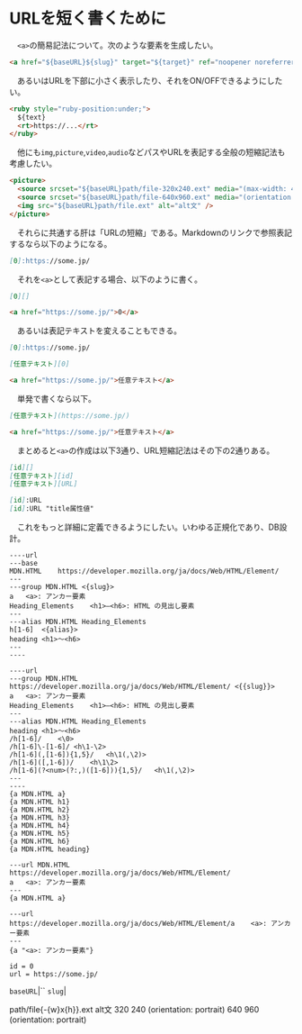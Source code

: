 # URLを短く書くために

　`<a>`の簡易記法について。次のような要素を生成したい。

```html
<a href="${baseURL}${slug}" target="${target}" ref="noopener noreferrer">${text}</a>
```

　あるいはURLを下部に小さく表示したり、それをON/OFFできるようにしたい。

```html
<ruby style="ruby-position:under;">
  ${text}
  <rt>https://...</rt>
</ruby>
```

　他にも`img`,`picture`,`video`,`audio`などパスやURLを表記する全般の短縮記法も考慮したい。

```html
<picture>
  <source srcset="${baseURL}path/file-320x240.ext" media="(max-width: 480px)"></source>
  <source srcset="${baseURL}path/file-640x960.ext" media="(orientation: portrait)"></source>
  <img src="${baseURL}path/file.ext" alt="alt文" />
</picture>
```

　それらに共通する肝は「URLの短縮」である。Markdownのリンクで参照表記するなら以下のようになる。

```markdown
[0]:https://some.jp/
```

　それを`<a>`として表記する場合、以下のように書く。

```markdown
[0][]
```
```markdown
<a href="https://some.jp/">0</a>
```

　あるいは表記テキストを変えることもできる。

```markdown
[0]:https://some.jp/
```
```markdown
[任意テキスト][0]
```
```markdown
<a href="https://some.jp/">任意テキスト</a>
```

　単発で書くなら以下。

```markdown
[任意テキスト](https://some.jp/)
```
```markdown
<a href="https://some.jp/">任意テキスト</a>
```

　まとめると`<a>`の作成は以下3通り、URL短縮記法はその下の2通りある。

```markdown
[id][]
[任意テキスト][id]
[任意テキスト][URL]
```
```markdown
[id]:URL
[id]:URL "title属性値"
```

　これをもっと詳細に定義できるようにしたい。いわゆる正規化であり、DB設計。

``````jadoc
----url
---base
MDN.HTML	https://developer.mozilla.org/ja/docs/Web/HTML/Element/
---
---group MDN.HTML <{slug}>
a	<a>: アンカー要素
Heading_Elements	<h1>–<h6>: HTML の見出し要素
---
---alias MDN.HTML Heading_Elements
h[1-6]	<{alias}>
heading	<h1>〜<h6>
---
----
``````

``````jadoc
----url
---group MDN.HTML https://developer.mozilla.org/ja/docs/Web/HTML/Element/ <{{slug}}>
a	<a>: アンカー要素
Heading_Elements	<h1>–<h6>: HTML の見出し要素
---
---alias MDN.HTML Heading_Elements
heading	<h1>〜<h6>
/h[1-6]/	<\0>
/h[1-6]\-[1-6]/	<h\1-\2>
/h[1-6](,[1-6]){1,5}/	<h\1(,\2)>
/h[1-6]([,1-6])/	<h\1\2>
/h[1-6](?<num>(?:,)([1-6])){1,5}/	<h\1(,\2)>
---
----
{a MDN.HTML a}
{a MDN.HTML h1}
{a MDN.HTML h2}
{a MDN.HTML h3}
{a MDN.HTML h4}
{a MDN.HTML h5}
{a MDN.HTML h6}
{a MDN.HTML heading}
``````
``````jadoc
---url MDN.HTML https://developer.mozilla.org/ja/docs/Web/HTML/Element/
a	<a>: アンカー要素
---
{a MDN.HTML a}
``````
``````jadoc
---url
https://developer.mozilla.org/ja/docs/Web/HTML/Element/a	<a>: アンカー要素
---
{a "<a>: アンカー要素"}
``````




```
id = 0
url = https://some.jp/
```



`baseURL`|``
`slug`|


path/file{-{w}x{h}}.ext	alt文
	320	240	(orientation: portrait)	
	640	960	(orientation: portrait)

